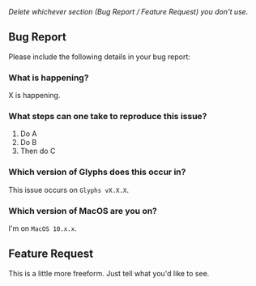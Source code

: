 _Delete whichever section (Bug Report / Feature Request) you don't use._

## Bug Report

Please include the following details in your bug report:

### What is happening?
X is happening.

### What steps can one take to reproduce this issue?
1. Do A
1. Do B
1. Then do C

### Which version of Glyphs does this occur in?
This issue occurs on `Glyphs vX.X.X`.

### Which version of MacOS are you on?
I'm on `MacOS 10.x.x`.

## Feature Request

This is a little more freeform. Just tell what you'd like to see.
